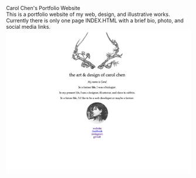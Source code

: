 <!DOCTYPE html>
<html>
	Carol Chen's Portfolio Website
	<br>
	This is a portfolio website of my web, design, and illustrative works. Currently there is only one page INDEX.HTML with a brief bio, photo, and social media links.
	<br>
	<img src="/images/week1-readme-screenshot.jpg">
</html>